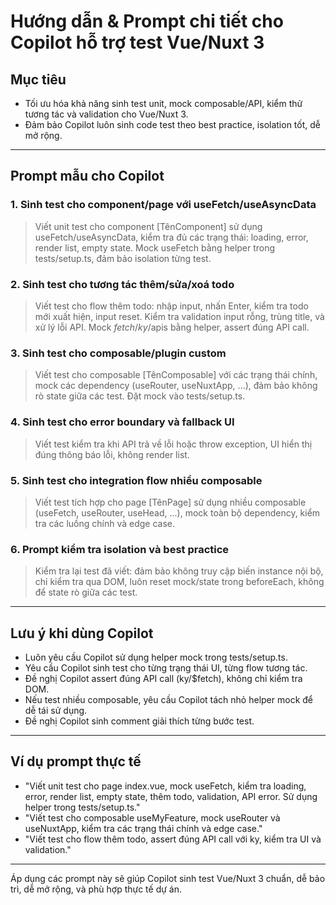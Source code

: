 # Hướng dẫn & Prompt chi tiết cho Copilot hỗ trợ test Vue/Nuxt 3

## Mục tiêu
- Tối ưu hóa khả năng sinh test unit, mock composable/API, kiểm thử tương tác và validation cho Vue/Nuxt 3.
- Đảm bảo Copilot luôn sinh code test theo best practice, isolation tốt, dễ mở rộng.

---

## Prompt mẫu cho Copilot

### 1. Sinh test cho component/page với useFetch/useAsyncData
> Viết unit test cho component [TênComponent] sử dụng useFetch/useAsyncData, kiểm tra đủ các trạng thái: loading, error, render list, empty state. Mock useFetch bằng helper trong tests/setup.ts, đảm bảo isolation từng test.

### 2. Sinh test cho tương tác thêm/sửa/xoá todo
> Viết test cho flow thêm todo: nhập input, nhấn Enter, kiểm tra todo mới xuất hiện, input reset. Kiểm tra validation input rỗng, trùng title, và xử lý lỗi API. Mock $fetch/ky/$apis bằng helper, assert đúng API call.

### 3. Sinh test cho composable/plugin custom
> Viết test cho composable [TênComposable] với các trạng thái chính, mock các dependency (useRouter, useNuxtApp, ...), đảm bảo không rò state giữa các test. Đặt mock vào tests/setup.ts.

### 4. Sinh test cho error boundary và fallback UI
> Viết test kiểm tra khi API trả về lỗi hoặc throw exception, UI hiển thị đúng thông báo lỗi, không render list.

### 5. Sinh test cho integration flow nhiều composable
> Viết test tích hợp cho page [TênPage] sử dụng nhiều composable (useFetch, useRouter, useHead, ...), mock toàn bộ dependency, kiểm tra các luồng chính và edge case.

### 6. Prompt kiểm tra isolation và best practice
> Kiểm tra lại test đã viết: đảm bảo không truy cập biến instance nội bộ, chỉ kiểm tra qua DOM, luôn reset mock/state trong beforeEach, không để state rò giữa các test.

---

## Lưu ý khi dùng Copilot
- Luôn yêu cầu Copilot sử dụng helper mock trong tests/setup.ts.
- Yêu cầu Copilot sinh test cho từng trạng thái UI, từng flow tương tác.
- Đề nghị Copilot assert đúng API call (ky/$fetch), không chỉ kiểm tra DOM.
- Nếu test nhiều composable, yêu cầu Copilot tách nhỏ helper mock để dễ tái sử dụng.
- Đề nghị Copilot sinh comment giải thích từng bước test.

---

## Ví dụ prompt thực tế
- "Viết unit test cho page index.vue, mock useFetch, kiểm tra loading, error, render list, empty state, thêm todo, validation, API error. Sử dụng helper trong tests/setup.ts."
- "Viết test cho composable useMyFeature, mock useRouter và useNuxtApp, kiểm tra các trạng thái chính và edge case."
- "Viết test cho flow thêm todo, assert đúng API call với ky, kiểm tra UI và validation."

---

Áp dụng các prompt này sẽ giúp Copilot sinh test Vue/Nuxt 3 chuẩn, dễ bảo trì, dễ mở rộng, và phù hợp thực tế dự án.
